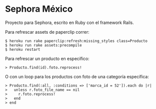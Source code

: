 Sephora México
==============

Proyecto para Sephora, escrito en Ruby con el framework Rails.

Para refrescar assets de paperclip correr:

    $ heroku run rake paperclip:refresh:missing_styles class=Producto
    $ heroku run rake assets:precompile
    $ heroku restart

Para refrescar un producto en específico:

    > Producto.find(id).foto.reprocess!

O con un loop para los productos con foto de una categoría específica:

    > Producto.find(:all, :conditions => ['marca_id = 52']).each do |r|
    >   unless r.foto_file_name == nil
    >     r.foto.reprocess!
    >   end
    > end
